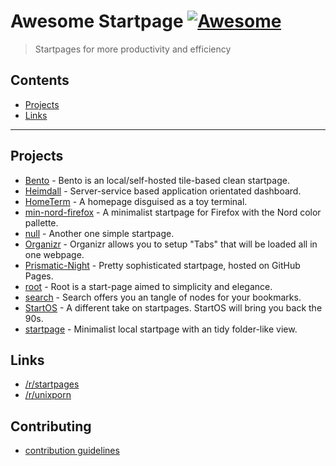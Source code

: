 # Awesome Startpage [![Awesome](https://awesome.re/badge-flat2.svg)](https://awesome.re)

> Startpages for more productivity and efficiency

## Contents

- [Projects](#projects)
- [Links](#links)

---

## Projects

- [Bento](https://github.com/MiguelRAvila/Bento) - Bento is an local/self-hosted tile-based clean startpage.
- [Heimdall](https://github.com/linuxserver/Heimdall) - Server-service based application orientated dashboard.
- [HomeTerm](https://github.com/Jaredk3nt/HomeTerm) - A homepage disguised as a toy terminal.
- [min-nord-firefox](https://github.com/not-a-dev-stein/min-nord-firefox) - A minimalist startpage for Firefox with the Nord color pallette.
- [null](https://github.com/sadparadiseinhell/null) - Another one simple startpage.
- [Organizr](https://github.com/causefx/Organizr) - Organizr allows you to setup "Tabs" that will be loaded all in one webpage.
- [Prismatic-Night](https://github.com/dbuxy218/Prismatic-Night) - Pretty sophisticated startpage, hosted on GitHub Pages.
- [root](https://github.com/imreyesjorge/root-startpage) - Root is a start-page aimed to simplicity and elegance.
- [search](https://github.com/l0bsters/search) - Search offers you an tangle of nodes for your bookmarks.
- [StartOS](https://github.com/Jaredk3nt/startos) - A different take on startpages. StartOS will bring you back the 90s.
- [startpage](https://github.com/rajshekhar26/startpage) - Minimalist local startpage with an tidy folder-like view.

## Links

- [/r/startpages](https://www.reddit.com/r/startpages/)
- [/r/unixporn](https://www.reddit.com/r/unixporn/)

## Contributing

- [contribution guidelines](https://github.com/jnmcfly/awsome-startpage/blob/master/CONTRIBUTING.md)
